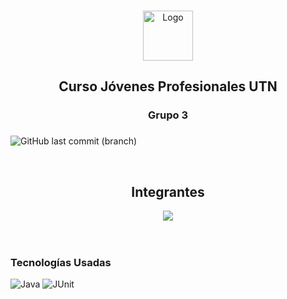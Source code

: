 <a name="readme-top"></a>

<!-- PROJECT LOGO -->
<br />
<div align="center">
  <img src="https://cdn4.iconfinder.com/data/icons/logos-and-brands/512/181_Java_logo_logos-512.png" alt="Logo" width="80" height="80">

  <h2 align="center">Curso Jóvenes Profesionales UTN</h3>

  <h3 align="center">
    Grupo 3
  <h3>
</div>


![GitHub last commit (branch)](https://img.shields.io/github/last-commit/santidossantos/asap-grupo-3/main)



<br>
<div align="center">
<h2 style="border-bottom: 0;">Integrantes</h2>
<a href="https://github.com/santidossantos/asap-grupo-3/graphs/contributors">
  <img src="https://contrib.rocks/image?repo=santidossantos/asap-grupo-3" />
</a>
</div>
<br><br>


### Tecnologías Usadas

  ![Java](https://img.shields.io/badge/Java-ED8B00?style=for-the-badge&logo=java&logoColor=white)
  ![JUnit](https://img.shields.io/badge/Junit5-25A162?style=for-the-badge&logo=junit5&logoColor=white)

  







<!-- MARKDOWN LINKS & IMAGES -->
<!-- https://www.markdownguide.org/basic-syntax/#reference-style-links -->
[contributors-shield]: https://img.shields.io/github/contributors/othneildrew/Best-README-Template.svg?style=for-the-badge
[contributors-url]: https://github.com/othneildrew/Best-README-Template/graphs/contributors
[forks-shield]: https://img.shields.io/github/forks/othneildrew/Best-README-Template.svg?style=for-the-badge
[forks-url]: https://github.com/othneildrew/Best-README-Template/network/members 
[stars-shield]: https://img.shields.io/github/stars/othneildrew/Best-README-Template.svg?style=for-the-badge
[stars-url]: https://github.com/othneildrew/Best-README-Template/stargazers
[issues-shield]: https://img.shields.io/github/issues/othneildrew/Best-README-Template.svg?style=for-the-badge
[issues-url]: https://github.com/othneildrew/Best-README-Template/issues
[license-shield]: https://img.shields.io/github/license/othneildrew/Best-README-Template.svg?style=for-the-badge
[license-url]: https://github.com/othneildrew/Best-README-Template/blob/master/LICENSE.txt
[linkedin-shield]: https://img.shields.io/badge/-LinkedIn-black.svg?style=for-the-badge&logo=linkedin&colorB=555
[linkedin-url]: https://www.linkedin.com/in/santiago-dos-santos/
[product-screenshot]: images/screenshot.png

[Vue.js]: https://img.shields.io/badge/Vue.js-35495E?style=for-the-badge&logo=vuedotjs&logoColor=4FC08D
[Vue-url]: https://vuejs.org/


[Docker.com]: https://img.shields.io/badge/docker-%230db7ed.svg?style=for-the-badge&logo=docker&logoColor=white
[Docker-url]: https://www.docker.com/
